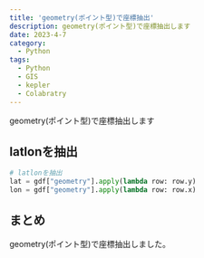 ```yaml
---
title: 'geometry(ポイント型)で座標抽出'
description: geometry(ポイント型)で座標抽出します
date: 2023-4-7
category: 
  - Python
tags:
  - Python
  - GIS
  - kepler
  - Colabratry
---
```

geometry(ポイント型)で座標抽出します

<!-- https://www.hamlet-engineer.com -->
<!-- !(/image/ChordDiagram.png) -->

<!-- more -->

<ClientOnly>
  <CallInArticleAdsense />
</ClientOnly>



## latlonを抽出
```python
# latlonを抽出
lat = gdf["geometry"].apply(lambda row: row.y)
lon = gdf["geometry"].apply(lambda row: row.x)
```

## まとめ
geometry(ポイント型)で座標抽出しました。

<ClientOnly>
  <CallInArticleAdsense />
</ClientOnly>


